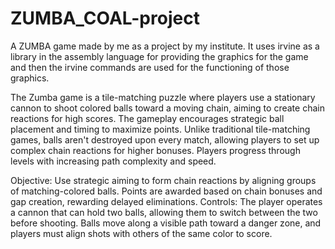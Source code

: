 # ZUMBA_COAL-project
A ZUMBA game made by me as a project by my institute. It uses irvine as a library in the assembly language for providing the graphics for the game and then the irvine commands are used for the functioning of those graphics.

The Zumba game is a tile-matching puzzle where players use a stationary cannon to shoot colored balls toward a moving chain, aiming to create chain reactions for high scores. The gameplay encourages strategic ball placement and timing to maximize points. Unlike traditional tile-matching games, balls aren't destroyed upon every match, allowing players to set up complex chain reactions for higher bonuses. Players progress through levels with increasing path complexity and speed.

Objective: Use strategic aiming to form chain reactions by aligning groups of matching-colored balls. Points are awarded based on chain bonuses and gap creation, rewarding delayed eliminations.
Controls: The player operates a cannon that can hold two balls, allowing them to switch between the two before shooting. Balls move along a visible path toward a danger zone, and players must align shots with others of the same color to score.
